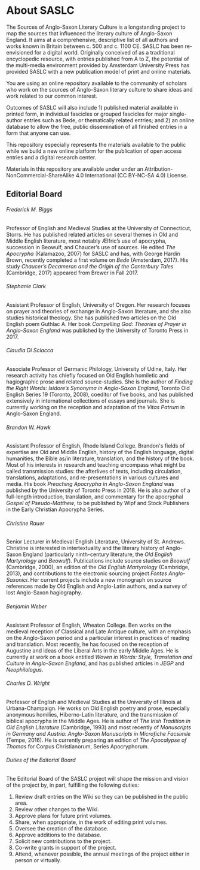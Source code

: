 # About SASLC
The Sources of Anglo-Saxon Literary Culture is a longstanding project to map the sources that influenced the literary culture of Anglo-Saxon England. It aims at a comprehensive, descriptive list of all authors and works known in Britain between c. 500 and c. 1100 CE. SASLC has been re-envisioned for a digital world. Originally conceived of as a traditional encyclopedic resource, with entries published from A to Z, the potential of the multi-media environment provided by Amsterdam University Press has provided SASLC with a new publication model of print and online materials.

You are using an online repository available to the community of scholars who work on the sources of Anglo-Saxon literary culture to share ideas and work related to our common interest.

Outcomes of SASLC will also include 1) published material available in printed form, in individual fascicles or grouped fascicles for major single-author entries such as Bede, or thematically related entries; and 2) an online database to allow the free, public dissemination of all finished entries in a form that anyone can use.

This repository especially represents the materials available to the public while we build a new online platform for the publication of open access entries and a digital research center.

Materials in this repository are available under under an Attribution-NonCommercial-ShareAlike 4.0 International (CC BY-NC-SA 4.0) License.

## Editorial Board

###### Frederick M. Biggs
Professor of English and Medieval Studies at the University of Connecticut, Storrs. He has published related articles on several themes in Old and Middle English literature, most notably Ælfric’s use of apocrypha, succession in Beowulf, and Chaucer’s use of sources. He edited _The Apocrypha_ (Kalamazoo, 2007) for SASLC and has, with George Hardin Brown, recently completed a first volume on _Bede_ (Amsterdam, 2017). His study _Chaucer’s Decameron and the Origin of the Canterbury Tales_ (Cambridge, 2017) appeared from Brewer in Fall 2017.

###### Stephanie Clark
Assistant Professor of English, University of Oregon. Her research focuses on prayer and theories of exchange in Anglo-Saxon literature, and she also studies historical theology. She has published two articles on the Old English poem Guthlac A. Her book _Compelling God: Theories of Prayer in Anglo-Saxon England_ was published by the University of Toronto Press in 2017.

###### Claudia Di Sciacca
Associate Professor of Germanic Philology, University of Udine, Italy. Her research activity has chiefly focused on Old English homiletic and hagiographic prose and related source-studies. She is the author of _Finding the Right Words: Isidore’s Synonyma in Anglo-Saxon England_, Toronto Old English Series 19 (Toronto, 2008), coeditor of five books, and has published extensively in international collections of essays and journals. She is currently working on the reception and adaptation of the _Vitas Patrum_ in Anglo-Saxon England.

###### Brandon W. Hawk
Assistant Professor of English, Rhode Island College. Brandon's fields of expertise are Old and Middle English, history of the English language, digital humanities, the Bible as/in literature, translation, and the history of the book. Most of his interests in research and teaching encompass what might be called transmission studies: the afterlives of texts, including circulation, translations, adaptations, and re-presentations in various cultures and media. His book _Preaching Apocrypha in Anglo-Saxon England_ was published by the University of Toronto Press in 2018. He is also author of a full-length introduction, translation, and commentary for the apocryphal _Gospel of Pseudo-Matthew_, to be published by Wipf and Stock Publishers in the Early Christian Apocrypha Series.

###### Christine Rauer
Senior Lecturer in Medieval English Literature, University of St. Andrews. Christine is interested in intertextuality and the literary history of Anglo-Saxon England (particularly ninth-century literature, the _Old English Martyrology_ and _Beowulf_). Publications include source studies on _Beowulf_ (Cambridge, 2000), an edition of the _Old English Martyrology_ (Cambridge, 2013), and contributions to the electronic sourcing project _Fontes Anglo-Saxonici_. Her current projects include a new monograph on source references made by Old English and Anglo-Latin authors, and a survey of lost Anglo-Saxon hagiography.

###### Benjamin Weber
Assistant Professor of English, Wheaton College. Ben works on the medieval reception of Classical and Late Antique culture, with an emphasis on the Anglo-Saxon period and a particular interest in practices of reading and translation. Most recently, he has focused on the reception of Augustine and ideas of the Liberal Arts in the early Middle Ages. He is currently at work on a book entitled _Woven in Words: Style, Translation and Culture in Anglo-Saxon England_, and has published articles in _JEGP_ and _Neophilologus_.

###### Charles D. Wright
Professor of English and Medieval Studies at the University of Illinois at Urbana-Champaign. He works on Old English poetry and prose, especially anonymous homilies, Hiberno-Latin literature, and the transmission of biblical apocrypha in the Middle Ages. He is author of _The Irish Tradition in Old English Literature_ (Cambridge, 1993) and most recently of _Manuscripts in Germany and Austria: Anglo-Saxon Manuscripts in Microfiche Facsimile_ (Tempe, 2016). He is currently preparing an edition of _The Apocalypse of Thomas_ for Corpus Christianorum, Series Apocryphorum.

###### Duties of the Editorial Board
The Editorial Board of the SASLC project will shape the mission and vision of the project by, in part, fulfilling the following duties:
1. Review draft entries on the Wiki so they can be published in the public area.
2. Review other changes to the Wiki.
3. Approve plans for future print volumes.
4. Share, when appropriate, in the work of editing print volumes.
5. Oversee the creation of the database.
6. Approve additions to the database.
7. Solicit new contributions to the project.
8. Co-write grants in support of the project.
9. Attend, whenever possible, the annual meetings of the project either in person or virtually.
